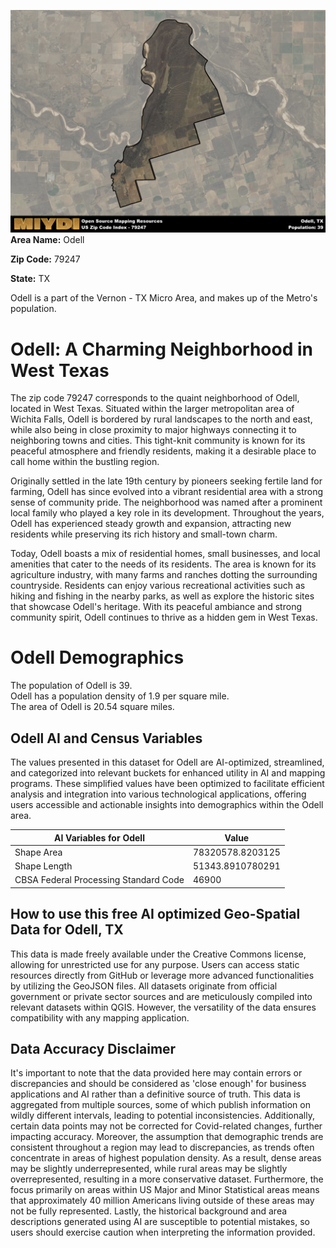 ![Image Alt Text](../_images/79247.png)
**Area Name:** Odell

**Zip Code:** 79247

**State:** TX

Odell is a part of the Vernon - TX Micro Area, and makes up  of the Metro's population.  

# Odell: A Charming Neighborhood in West Texas  
The zip code 79247 corresponds to the quaint neighborhood of Odell, located in West Texas. Situated within the larger metropolitan area of Wichita Falls, Odell is bordered by rural landscapes to the north and east, while also being in close proximity to major highways connecting it to neighboring towns and cities. This tight-knit community is known for its peaceful atmosphere and friendly residents, making it a desirable place to call home within the bustling region.

Originally settled in the late 19th century by pioneers seeking fertile land for farming, Odell has since evolved into a vibrant residential area with a strong sense of community pride. The neighborhood was named after a prominent local family who played a key role in its development. Throughout the years, Odell has experienced steady growth and expansion, attracting new residents while preserving its rich history and small-town charm.

Today, Odell boasts a mix of residential homes, small businesses, and local amenities that cater to the needs of its residents. The area is known for its agriculture industry, with many farms and ranches dotting the surrounding countryside. Residents can enjoy various recreational activities such as hiking and fishing in the nearby parks, as well as explore the historic sites that showcase Odell's heritage. With its peaceful ambiance and strong community spirit, Odell continues to thrive as a hidden gem in West Texas.

# Odell Demographics

The population of Odell is 39.  
Odell has a population density of 1.9 per square mile.  
The area of Odell is 20.54 square miles.  

## Odell AI and Census Variables

The values presented in this dataset for Odell are AI-optimized, streamlined, and categorized into relevant buckets for enhanced utility in AI and mapping programs. These simplified values have been optimized to facilitate efficient analysis and integration into various technological applications, offering users accessible and actionable insights into demographics within the Odell area.

| AI Variables for Odell | Value |
|-------------|-------|
| Shape Area | 78320578.8203125 |
| Shape Length | 51343.8910780291 |
| CBSA Federal Processing Standard Code | 46900 |

## How to use this free AI optimized Geo-Spatial Data for Odell, TX

This data is made freely available under the Creative Commons license, allowing for unrestricted use for any purpose. Users can access static resources directly from GitHub or leverage more advanced functionalities by utilizing the GeoJSON files. All datasets originate from official government or private sector sources and are meticulously compiled into relevant datasets within QGIS. However, the versatility of the data ensures compatibility with any mapping application.

## Data Accuracy Disclaimer
It's important to note that the data provided here may contain errors or discrepancies and should be considered as 'close enough' for business applications and AI rather than a definitive source of truth. This data is aggregated from multiple sources, some of which publish information on wildly different intervals, leading to potential inconsistencies. Additionally, certain data points may not be corrected for Covid-related changes, further impacting accuracy. Moreover, the assumption that demographic trends are consistent throughout a region may lead to discrepancies, as trends often concentrate in areas of highest population density. As a result, dense areas may be slightly underrepresented, while rural areas may be slightly overrepresented, resulting in a more conservative dataset. Furthermore, the focus primarily on areas within US Major and Minor Statistical areas means that approximately 40 million Americans living outside of these areas may not be fully represented. Lastly, the historical background and area descriptions generated using AI are susceptible to potential mistakes, so users should exercise caution when interpreting the information provided.

